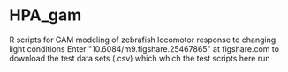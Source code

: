 # HPA_gam
R scripts for GAM modeling of zebrafish locomotor response to changing light conditions
Enter "10.6084/m9.figshare.25467865" at figshare.com to download the test data sets (.csv) which which the test scripts here run

